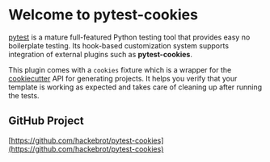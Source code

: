 # Welcome to pytest-cookies

[pytest] is a mature full-featured Python testing tool that provides easy
no boilerplate testing. Its hook-based customization system supports integration
of external plugins such as **pytest-cookies**.

This plugin comes with a ``cookies`` fixture which is a wrapper for the
[cookiecutter] API for generating projects. It helps you verify that your
template is working as expected and takes care of cleaning up after running the
tests.

## GitHub Project

[https://github.com/hackebrot/pytest-cookies](https://github.com/hackebrot/pytest-cookies)

[pytest]: https://github.com/pytest-dev/pytest
[cookiecutter]: https://github.com/cookiecutter/cookiecutter
